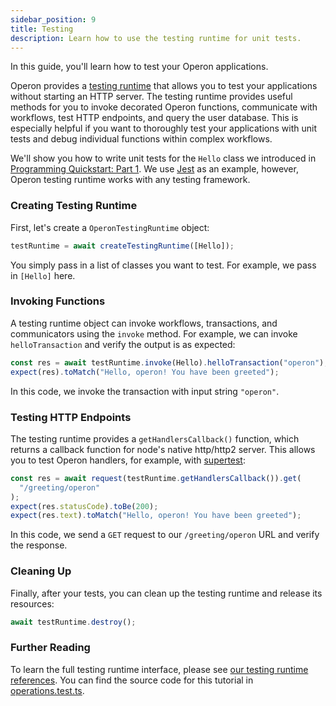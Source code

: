 ```yaml
---
sidebar_position: 9
title: Testing
description: Learn how to use the testing runtime for unit tests.
---
```


In this guide, you'll learn how to test your Operon applications.

Operon provides a [testing runtime](..) that allows you to test your applications without starting an HTTP server.
The testing runtime provides useful methods for you to invoke decorated Operon functions, communicate with workflows, test HTTP endpoints, and query the user database.
This is especially helpful if you want to thoroughly test your applications with unit tests and debug individual functions within complex workflows.

We'll show you how to write unit tests for the `Hello` class we introduced in [Programming Quickstart: Part 1](../getting-started/quickstart-programming-1.md). We use [Jest](https://jestjs.io/) as an example, however, Operon testing runtime works with any testing framework.

### Creating Testing Runtime

First, let's create a `OperonTestingRuntime` object:
```javascript
testRuntime = await createTestingRuntime([Hello]);
```
You simply pass in a list of classes you want to test. For example, we pass in `[Hello]` here.

### Invoking Functions

A testing runtime object can invoke workflows, transactions, and communicators using the `invoke` method.
For example, we can invoke `helloTransaction` and verify the output is as expected:
```javascript
const res = await testRuntime.invoke(Hello).helloTransaction("operon");
expect(res).toMatch("Hello, operon! You have been greeted");
```
In this code, we invoke the transaction with input string `"operon"`.

### Testing HTTP Endpoints

The testing runtime provides a `getHandlersCallback()` function, which  returns a callback function for node's native http/http2 server. This allows you to test Operon handlers, for example, with [supertest](https://www.npmjs.com/package/supertest):
```javascript
const res = await request(testRuntime.getHandlersCallback()).get(
  "/greeting/operon"
);
expect(res.statusCode).toBe(200);
expect(res.text).toMatch("Hello, operon! You have been greeted");
```
In this code, we send a `GET` request to our `/greeting/operon` URL and verify the response.

### Cleaning Up

Finally, after your tests, you can clean up the testing runtime and release its resources:
```javascript
await testRuntime.destroy();
```

### Further Reading

To learn the full testing runtime interface, please see [our testing runtime references](..).
You can find the source code for this tutorial in [operations.test.ts](..).